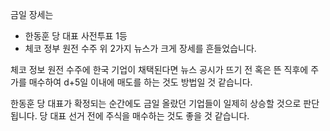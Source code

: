 금일 장세는 
- 한동훈 당 대표 사전투표 1등
- 체코 정부 원전 수주
위 2가지 뉴스가 크게 장세를 흔들었습니다.

체코 정보 원전 수주에 한국 기업이 채택된다면 뉴스 공시가 뜨기 전 혹은 뜬 직후에 주가를 매수하여 d+5일 이내에 매도를 하는 것도 방법일 것 같습니다.

한동훈 당 대표가 확정되는 순간에도 금일 올랐던 기업들이 일제히 상승할 것으로 판단됩니다. 당 대표 선거 전에 주식을 매수하는 것도 좋을 것 같습니다.